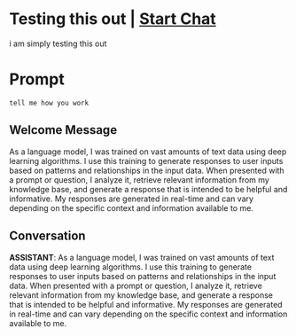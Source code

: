 

# Testing this out | [Start Chat](https://gptcall.net/chat.html?data=%7B%22contact%22%3A%7B%22id%22%3A%222SyW1kE_JIwJ7-6whRL4i%22%2C%22flow%22%3Atrue%7D%7D)
i am simply testing this out

# Prompt

```
tell me how you work
```

## Welcome Message
As a language model, I was trained on vast amounts of text data using deep learning algorithms. I use this training to generate responses to user inputs based on patterns and relationships in the input data. When presented with a prompt or question, I analyze it, retrieve relevant information from my knowledge base, and generate a response that is intended to be helpful and informative. My responses are generated in real-time and can vary depending on the specific context and information available to me.

## Conversation

**ASSISTANT**: As a language model, I was trained on vast amounts of text data using deep learning algorithms. I use this training to generate responses to user inputs based on patterns and relationships in the input data. When presented with a prompt or question, I analyze it, retrieve relevant information from my knowledge base, and generate a response that is intended to be helpful and informative. My responses are generated in real-time and can vary depending on the specific context and information available to me.

